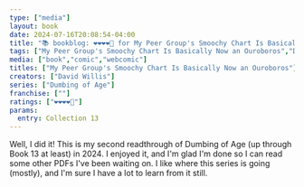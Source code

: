 ```yaml
---
type: ["media"]
layout: book
date: 2024-07-16T20:08:54-04:00
title: "📚 bookblog: ❤️❤️❤️❤️🖤 for My Peer Group's Smoochy Chart Is Basically Now an Ouroboros (A Thirteenth Dumbing of Age Collection), by David Willis"
tags: ["My Peer Group's Smoochy Chart Is Basically Now an Ouroboros","David Willis","Dumbing of Age"]
media: ["book","comic","webcomic"]
titles: ["My Peer Group's Smoochy Chart Is Basically Now an Ouroboros"]
creators: ["David Willis"]
series: ["Dumbing of Age"]
franchise: [""]
ratings: ["❤️❤️❤️❤️🖤"]
params:
  entry: Collection 13
---
```


Well, I did it! This is my second readthrough of Dumbing of Age (up through Book 13 at least) in 2024. I enjoyed it, and I'm glad I'm done so I can read some other PDFs I've been waiting on. I like where this series is going (mostly), and I'm sure I have a lot to learn from it still.
